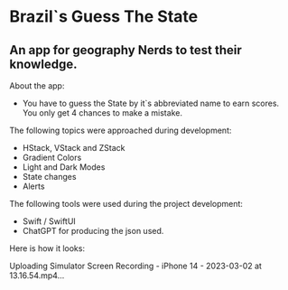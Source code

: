 # Brazil`s Guess The State

## An app for geography Nerds to test their knowledge.

About the app:
* You have to guess the State by it`s abbreviated name to earn scores. You only get 4 chances to make a mistake.

The following topics were approached during development:
* HStack, VStack and ZStack
* Gradient Colors
* Light and Dark Modes
* State changes
* Alerts

The following tools were used during the project development:
* Swift / SwiftUI
* ChatGPT for producing the json used.

Here is how it looks:


Uploading Simulator Screen Recording - iPhone 14 - 2023-03-02 at 13.16.54.mp4…



